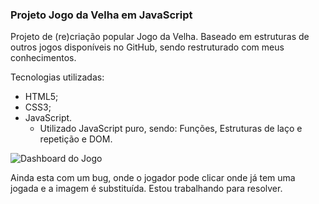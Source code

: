 ### Projeto Jogo da Velha em JavaScript

Projeto de (re)criação popular Jogo da Velha. Baseado em estruturas de outros jogos disponíveis no GitHub, sendo restruturado com meus conhecimentos.


Tecnologias utilizadas:
- HTML5;
- CSS3;
- JavaScript.
	- Utilizado JavaScript puro, sendo: Funções, Estruturas de laço e repetição e DOM.

![Dashboard do Jogo](https://i.imgur.com/AGpqhts.png "Dashboard do Jogo")

Ainda esta com um bug, onde o jogador pode clicar onde já tem uma jogada e a imagem é substituída.
Estou trabalhando para resolver.
